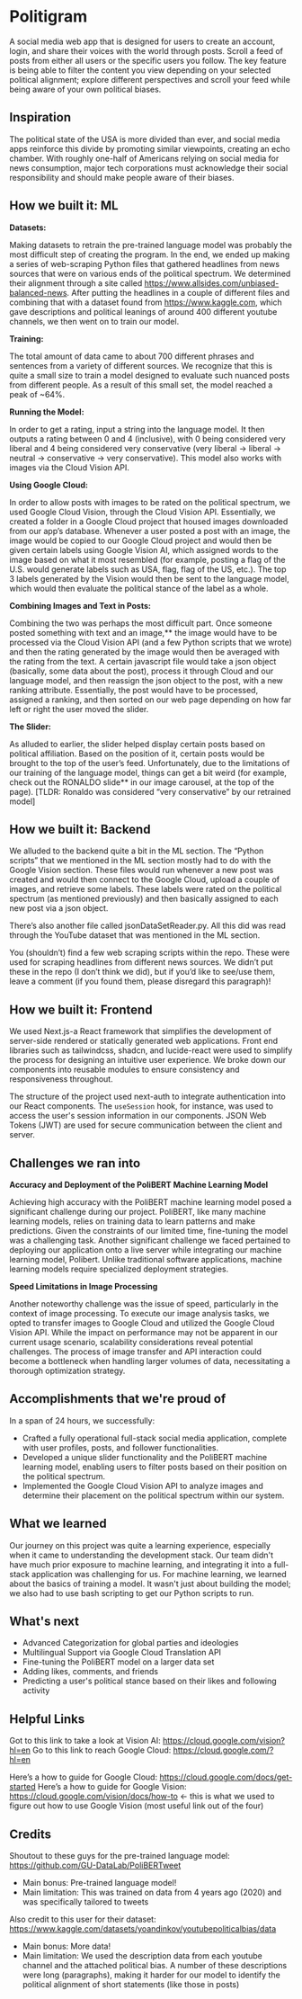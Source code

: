# Politigram  
A social media web app that is designed for users to create an account, login, and share their voices with the world through posts. Scroll a feed of posts from either all users or the specific users you follow. The key feature is being able to filter the content you view depending on your selected political alignment; explore different perspectives and scroll your feed while being aware of your own political biases. 

## Inspiration
The political state of the USA is more divided than ever, and social media apps reinforce this divide by promoting similar viewpoints, creating an echo chamber. With roughly one-half of Americans relying on social media for news consumption, major tech corporations must acknowledge their social responsibility and should make people aware of their biases.

## How we built it: ML

**Datasets:**

Making datasets to retrain the pre-trained language model was probably the most difficult step of creating the program. In the end, we ended up making a series of web-scraping Python files that gathered headlines from news sources that were on various ends of the political spectrum. We determined their alignment through a site called https://www.allsides.com/unbiased-balanced-news. After putting the headlines in a couple of different files and combining that with a dataset found from https://www.kaggle.com, which gave descriptions and political leanings of around 400 different youtube channels, we then went on to train our model.

**Training:**

The total amount of data came to about 700 different phrases and sentences from a variety of different sources. We recognize that this is quite a small size to train a model designed to evaluate such nuanced posts from different people. As a result of this small set, the model reached a peak of ~64%.

**Running the Model:**

In order to get a rating, input a string into the language model. It then outputs a rating between 0 and 4 (inclusive), with 0 being considered very liberal and 4 being considered very conservative (very liberal -> liberal -> neutral -> conservative -> very conservative). This model also works with images via the Cloud Vision API.

**Using Google Cloud:**

In order to allow posts with images to be rated on the political spectrum, we used Google Cloud Vision, through the Cloud Vision API. Essentially, we created a folder in a Google Cloud project that housed images downloaded from our app’s database. Whenever a user posted a post with an image, the image would be copied to our Google Cloud project and would then be given certain labels using Google Vision AI, which assigned words to the image based on what it most resembled (for example, posting a flag of the U.S. would generate labels such as USA, flag, flag of the US, etc.). The top 3 labels generated by the Vision would then be sent to the language model, which would then evaluate the political stance of the label as a whole.

**Combining Images and Text in Posts:**

Combining the two was perhaps the most difficult part. Once someone posted something with text and an image,** the image would have to be processed via the Cloud Vision API (and a few Python scripts that we wrote) and then the rating generated by the image would then be averaged with the rating from the text. A certain javascript file would take a json object (basically, some data about the post), process it through Cloud and our language model, and then reassign the json object to the post, with a new ranking attribute. Essentially, the post would have to be processed, assigned a ranking, and then sorted on our web page depending on how far left or right the user moved the slider.
  
**The Slider:**

As alluded to earlier, the slider helped display certain posts based on political affiliation. Based on the position of it, certain posts would be brought to the top of the user’s feed. Unfortunately, due to the limitations of our training of the language model, things can get a bit weird (for example, check out the RONALDO slide** in our image carousel, at the top of the page). [TLDR: Ronaldo was considered “very conservative” by our retrained model]

## How we built it: Backend

We alluded to the backend quite a bit in the ML section. The “Python scripts” that we mentioned in the ML section mostly had to do with the Google Vision section. These files would run whenever a new post was created and would then connect to the Google Cloud, upload a couple of images, and retrieve some labels. These labels were rated on the political spectrum (as mentioned previously) and then basically assigned to each new post via a json object.

There’s also another file called jsonDataSetReader.py. All this did was read through the YouTube dataset that was mentioned in the ML section.

You (shouldn’t) find a few web scraping scripts within the repo. These were used for scraping headlines from different news sources. We didn’t put these in the repo (I don’t think we did), but if you’d like to see/use them, leave a comment (if you found them, please disregard this paragraph)!

## How we built it: Frontend

We used Next.js-a React framework that simplifies the development of server-side rendered or statically generated web applications. Front end libraries such as tailwindcss, shadcn, and lucide-react were used to simplify the process for designing an intuitive user experience. We broke down our components into reusable modules to ensure consistency and responsiveness throughout. 

The structure of the project used next-auth to integrate authentication into our React components. The `useSession` hook, for instance, was used to access the user's session information in our components. JSON Web Tokens (JWT) are used for secure communication between the client and server.

## Challenges we ran into
**Accuracy and Deployment of the PoliBERT Machine Learning Model**

Achieving high accuracy with the PoliBERT machine learning model posed a significant challenge during our project. PoliBERT, like many machine learning models, relies on training data to learn patterns and make predictions. Given the constraints of our limited time, fine-tuning the model was a challenging task. Another significant challenge we faced pertained to deploying our application onto a live server while integrating our machine learning model, Polibert. Unlike traditional software applications, machine learning models require specialized deployment strategies.


**Speed Limitations in Image Processing**

Another noteworthy challenge was the issue of speed, particularly in the context of image processing. To execute our image analysis tasks, we opted to transfer images to Google Cloud and utilized the Google Cloud Vision API. While the impact on performance may not be apparent in our current usage scenario, scalability considerations reveal potential challenges. The process of image transfer and API interaction could become a bottleneck when handling larger volumes of data, necessitating a thorough optimization strategy.

## Accomplishments that we're proud of
In a span of 24 hours, we successfully:
- Crafted a fully operational full-stack social media application, complete with user profiles, posts, and follower functionalities. 
- Developed a unique slider functionality and the PoliBERT machine learning model, enabling users to filter posts based on their position on the political spectrum.
- Implemented the Google Cloud Vision API to analyze images and determine their placement on the political spectrum within our system.

## What we learned
Our journey on this project was quite a learning experience, especially when it came to understanding the development stack. Our team didn't have much prior exposure to machine learning, and integrating it into a full-stack application was challenging for us. For machine learning, we learned about the basics of training a model. It wasn't just about building the model; we also had to use bash scripting to get our Python scripts to run.

## What's next
- Advanced Categorization for global parties and ideologies
- Multilingual Support via Google Cloud Translation API 
- Fine-tuning the PoliBERT model on a larger data set
- Adding likes, comments, and friends
- Predicting a user's political stance based on their likes and following activity

## Helpful Links
Got to this link to take a look at Vision AI: https://cloud.google.com/vision?hl=en
Go to this link to reach Google Cloud: https://cloud.google.com/?hl=en

Here’s a how to guide for Google Cloud: https://cloud.google.com/docs/get-started
Here’s a how to guide for Google Vision: https://cloud.google.com/vision/docs/how-to <- this is what we used to figure out how to use Google Vision (most useful link out of the four)

## Credits
Shoutout to these guys for the pre-trained language model: https://github.com/GU-DataLab/PoliBERTweet
- Main bonus: Pre-trained language model!
- Main limitation: This was trained on data from 4 years ago (2020) and was specifically
tailored to tweets

Also credit to this user for their dataset: https://www.kaggle.com/datasets/yoandinkov/youtubepoliticalbias/data
- Main bonus: More data!
- Main limitation: We used the description data from each youtube channel and the
attached political bias. A number of these descriptions were long (paragraphs), making it harder for our model to identify the political alignment of short statements (like those in posts)
